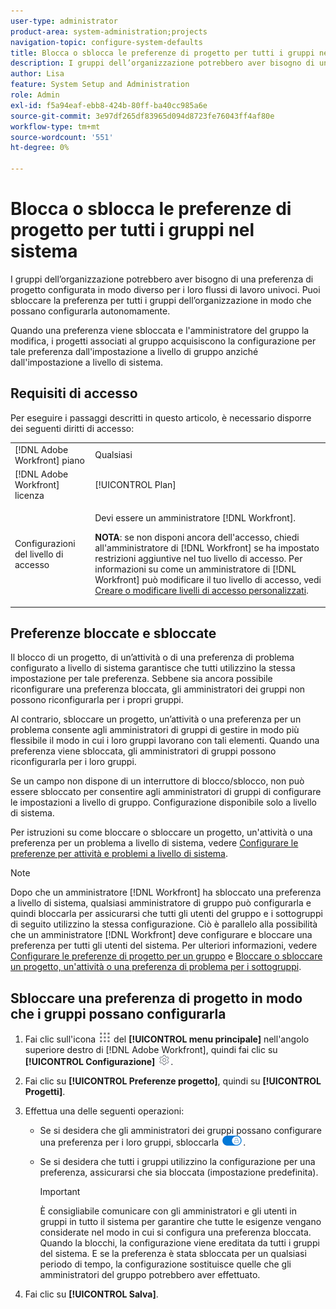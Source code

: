 ```yaml
---
user-type: administrator
product-area: system-administration;projects
navigation-topic: configure-system-defaults
title: Blocca o sblocca le preferenze di progetto per tutti i gruppi nel sistema
description: I gruppi dell’organizzazione potrebbero aver bisogno di una preferenza di progetto configurata in modo diverso per i loro flussi di lavoro univoci. Puoi sbloccare la preferenza per tutti i gruppi dell’organizzazione in modo che possano configurarla autonomamente.
author: Lisa
feature: System Setup and Administration
role: Admin
exl-id: f5a94eaf-ebb8-424b-80ff-ba40cc985a6e
source-git-commit: 3e97df265df83965d094d8723fe76043ff4af80e
workflow-type: tm+mt
source-wordcount: '551'
ht-degree: 0%

---
```


# Blocca o sblocca le preferenze di progetto per tutti i gruppi nel sistema

I gruppi dell’organizzazione potrebbero aver bisogno di una preferenza di progetto configurata in modo diverso per i loro flussi di lavoro univoci. Puoi sbloccare la preferenza per tutti i gruppi dell’organizzazione in modo che possano configurarla autonomamente.

Quando una preferenza viene sbloccata e l&#39;amministratore del gruppo la modifica, i progetti associati al gruppo acquisiscono la configurazione per tale preferenza dall&#39;impostazione a livello di gruppo anziché dall&#39;impostazione a livello di sistema.

## Requisiti di accesso

Per eseguire i passaggi descritti in questo articolo, è necessario disporre dei seguenti diritti di accesso:

<table style="table-layout:auto"> 
 <col> 
 <col> 
 <tbody> 
  <tr> 
   <td role="rowheader">[!DNL Adobe Workfront] piano</td> 
   <td>Qualsiasi</td> 
  </tr> 
  <tr> 
   <td role="rowheader">[!DNL Adobe Workfront] licenza</td> 
   <td>[!UICONTROL Plan]</td> 
  </tr> 
  <tr> 
   <td role="rowheader">Configurazioni del livello di accesso</td> 
   <td> <p>Devi essere un amministratore [!DNL Workfront].</p> <p><b>NOTA</b>: se non disponi ancora dell'accesso, chiedi all'amministratore di [!DNL Workfront] se ha impostato restrizioni aggiuntive nel tuo livello di accesso. Per informazioni su come un amministratore di [!DNL Workfront] può modificare il tuo livello di accesso, vedi <a href="../../../administration-and-setup/add-users/configure-and-grant-access/create-modify-access-levels.md" class="MCXref xref">Creare o modificare livelli di accesso personalizzati</a>.</p> </td> 
  </tr> 
 </tbody> 
</table>

## Preferenze bloccate e sbloccate

Il blocco di un progetto, di un’attività o di una preferenza di problema configurato a livello di sistema garantisce che tutti utilizzino la stessa impostazione per tale preferenza. Sebbene sia ancora possibile riconfigurare una preferenza bloccata, gli amministratori dei gruppi non possono riconfigurarla per i propri gruppi.

Al contrario, sbloccare un progetto, un’attività o una preferenza per un problema consente agli amministratori di gruppi di gestire in modo più flessibile il modo in cui i loro gruppi lavorano con tali elementi. Quando una preferenza viene sbloccata, gli amministratori di gruppi possono riconfigurarla per i loro gruppi.

Se un campo non dispone di un interruttore di blocco/sblocco, non può essere sbloccato per consentire agli amministratori di gruppi di configurare le impostazioni a livello di gruppo. Configurazione disponibile solo a livello di sistema.

Per istruzioni su come bloccare o sbloccare un progetto, un&#39;attività o una preferenza per un problema a livello di sistema, vedere [Configurare le preferenze per attività e problemi a livello di sistema](../../../administration-and-setup/set-up-workfront/configure-system-defaults/set-task-issue-preferences.md).

>[!NOTE]
>
>Dopo che un amministratore [!DNL Workfront] ha sbloccato una preferenza a livello di sistema, qualsiasi amministratore di gruppo può configurarla e quindi bloccarla per assicurarsi che tutti gli utenti del gruppo e i sottogruppi di seguito utilizzino la stessa configurazione. Ciò è parallelo alla possibilità che un amministratore [!DNL Workfront] deve configurare e bloccare una preferenza per tutti gli utenti del sistema. Per ulteriori informazioni, vedere [Configurare le preferenze di progetto per un gruppo](../../../administration-and-setup/manage-groups/create-and-manage-groups/configure-project-preferences-group.md) e [Bloccare o sbloccare un progetto, un&#39;attività o una preferenza di problema per i sottogruppi](../../../administration-and-setup/manage-groups/create-and-manage-groups/lock-or-unlock-a-group-preference.md).

## Sbloccare una preferenza di progetto in modo che i gruppi possano configurarla

1. Fai clic sull&#39;icona ![](assets/main-menu-icon.png) del **[!UICONTROL menu principale]** nell&#39;angolo superiore destro di [!DNL Adobe Workfront], quindi fai clic su **[!UICONTROL Configurazione]** ![](assets/gear-icon-settings.png).

1. Fai clic su **[!UICONTROL Preferenze progetto]**, quindi su **[!UICONTROL Progetti]**.

1. Effettua una delle seguenti operazioni:

   * Se si desidera che gli amministratori dei gruppi possano configurare una preferenza per i loro gruppi, sbloccarla ![](assets/unlock-toggle-button.png).
   * Se si desidera che tutti i gruppi utilizzino la configurazione per una preferenza, assicurarsi che sia bloccata (impostazione predefinita).

     >[!IMPORTANT]
     >
     >È consigliabile comunicare con gli amministratori e gli utenti in gruppi in tutto il sistema per garantire che tutte le esigenze vengano considerate nel modo in cui si configura una preferenza bloccata. Quando la blocchi, la configurazione viene ereditata da tutti i gruppi del sistema. E se la preferenza è stata sbloccata per un qualsiasi periodo di tempo, la configurazione sostituisce quelle che gli amministratori del gruppo potrebbero aver effettuato.

1. Fai clic su **[!UICONTROL Salva]**.
